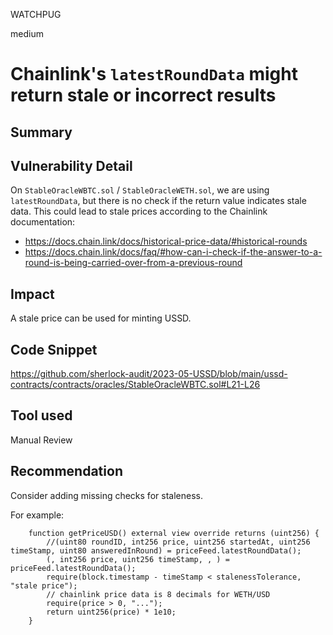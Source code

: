 WATCHPUG

medium

# Chainlink's `latestRoundData` might return stale or incorrect results

## Summary

## Vulnerability Detail

On `StableOracleWBTC.sol` / `StableOracleWETH.sol`, we are using `latestRoundData`, but there is no check if the return value indicates stale data. This could lead to stale prices according to the Chainlink documentation:

- https://docs.chain.link/docs/historical-price-data/#historical-rounds
- https://docs.chain.link/docs/faq/#how-can-i-check-if-the-answer-to-a-round-is-being-carried-over-from-a-previous-round

## Impact

A stale price can be used for minting USSD.

## Code Snippet

https://github.com/sherlock-audit/2023-05-USSD/blob/main/ussd-contracts/contracts/oracles/StableOracleWBTC.sol#L21-L26

## Tool used

Manual Review

## Recommendation

Consider adding missing checks for staleness. 

For example:

```solidity
    function getPriceUSD() external view override returns (uint256) {
        //(uint80 roundID, int256 price, uint256 startedAt, uint256 timeStamp, uint80 answeredInRound) = priceFeed.latestRoundData();
        (, int256 price, uint256 timeStamp, , ) = priceFeed.latestRoundData();
        require(block.timestamp - timeStamp < stalenessTolerance, "stale price");
        // chainlink price data is 8 decimals for WETH/USD
        require(price > 0, "...");
        return uint256(price) * 1e10;
    }
```